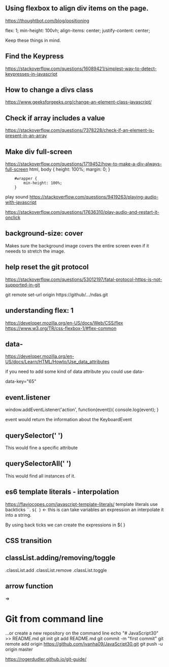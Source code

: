 ## Using flexbox to align div items on the page.

https://thoughtbot.com/blog/positioning

flex: 1;
min-height: 100vh;
align-items: center;
justify-content: center;

Keep these things in mind.

## Find the Keypress

https://stackoverflow.com/questions/16089421/simplest-way-to-detect-keypresses-in-javascript

## How to change a divs class

https://www.geeksforgeeks.org/change-an-element-class-javascript/

## Check if array includes a value

https://stackoverflow.com/questions/7378228/check-if-an-element-is-present-in-an-array

## Make div full-screen

https://stackoverflow.com/questions/1719452/how-to-make-a-div-always-full-screen
html, body {
height: 100%;
margin: 0;
}

        #wrapper {
            min-height: 100%;
        }

play sound
https://stackoverflow.com/questions/9419263/playing-audio-with-javascript

https://stackoverflow.com/questions/17636310/play-audio-and-restart-it-onclick

## background-size: cover

Makes sure the background image covers the entire screen even if it neeeds to stretch the image.

## help reset the git protocol

https://stackoverflow.com/questions/53012197/fatal-protocol-https-is-not-supported-in-git

git remote set-url origin https://github/.../ndas.git

## understanding flex: 1

https://developer.mozilla.org/en-US/docs/Web/CSS/flex
https://www.w3.org/TR/css-flexbox-1/#flex-common

## data-

https://developer.mozilla.org/en-US/docs/Learn/HTML/Howto/Use_data_attributes

if you need to add some kind of data attribute you could use data-

data-key="65"

## event.listener

window.addEventListener('action', function(event)){
console.log(event);
}

event would return the information about the KeyboardEvent

## querySelector(' ')

This would fine a specific attribute

## querySelectorAll(' ')

This would find all instances of it.

## es6 template literals - interpolation

https://flaviocopes.com/javascript-template-literals/
template literals use backticks ``.
`${ }` <- this is can take variables an expression an interpolate it into a string.

By using back ticks we can create the expressions in \${ }

## CSS transition

## classList.adding/removing/toggle

.classList.add
.classList.remove
.classList.toggle

## arrow function

=>

# Git from command line

…or create a new repository on the command line
echo "# JavaScript30" >> README.md
git init
git add README.md
git commit -m "first commit"
git remote add origin https://github.com/ivanha09/JavaScript30.git
git push -u origin master

https://rogerdudler.github.io/git-guide/

